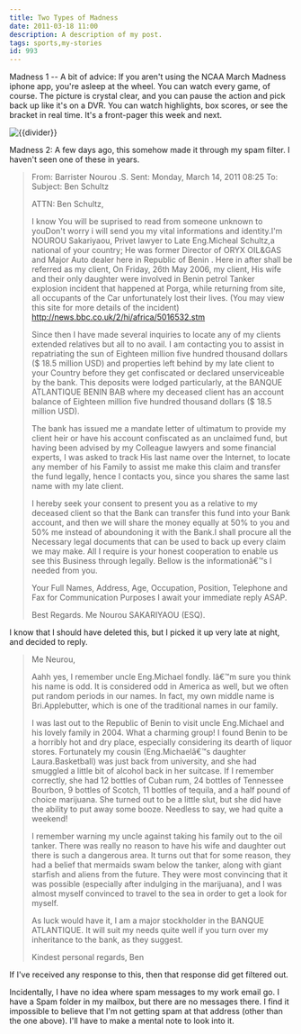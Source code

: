```yaml
---
title: Two Types of Madness
date: 2011-03-18 11:00
description: A description of my post.
tags: sports,my-stories
id: 993
---
```

Madness 1 -- A bit of advice:  If you aren't using the NCAA March Madness iphone app, you're asleep at the wheel.  You can watch every game, of course.  The picture is crystal clear, and you can pause the action and pick back up like it's on a DVR.  You can watch highlights, box scores, or see the bracket in real time.  It's a front-pager this week and next.

<img src="/img/greenline.gif" class="greenline" alt="{{divider}}" />

 Madness 2:  A few days ago, this somehow made it through my spam filter.  I haven't seen one of these in years.

<blockquote>From: Barrister Nourou .S. 
Sent: Monday, March 14, 2011 08:25
To: 
Subject: Ben Schultz

 ATTN: Ben Schultz,

 I know You will be suprised to read from someone unknown to youDon't worry i will send you my vital informations and identity.I'm  NOUROU Sakariyaou, Privet lawyer to Late Eng.Micheal  Schultz,a national of your country; He was former Director of ORYX OIL&GAS and Major Auto dealer here in Republic of Benin . Here in after shall be referred as my client, On Friday, 26th May 2006, my client, His wife and their only daughter were involved in Benin petrol Tanker explosion incident that happened at Porga, while returning from site, all occupants of the Car unfortunately lost their lives. (You may view this site for more details of the incident) http://news.bbc.co.uk/2/hi/africa/5016532.stm

Since then I have made several inquiries to locate any of my clients extended relatives but all to no avail.
I am contacting you to assist in repatriating the sun of Eighteen million five hundred thousand dollars ($ 18.5 million USD) and properties left behind by my late client to your Country before they get confiscated or declared unserviceable by the bank. This deposits were lodged particularly, at the BANQUE ATLANTIQUE BENIN BAB where my deceased client has an account balance of Eighteen million five hundred thousand dollars ($ 18.5 million USD).
                                      
The bank has issued me a mandate letter of ultimatum to provide my client heir or have his account confiscated as an unclaimed fund, but having been advised by my Colleague lawyers and some financial experts, I was asked to track His last name over the Internet, to locate any member of his Family to assist me make this claim and transfer the fund legally, hence I contacts you, since you shares the same last name with my late client.

I hereby seek your consent to present you as a relative to my deceased client so that the Bank can transfer this fund into your Bank account, and then we will share the money equally at 50% to you and 50% me instead of aboundoning it with the Bank.I shall procure all the Necessary legal documents that can be used to back up every claim we may make. All I require is your honest cooperation to enable us see this Business through legally. Bellow is the informationâ€™s I needed from you.

Your Full Names, Address,
Age, Occupation, Position,
Telephone and Fax for Communication Purposes
I await your immediate reply ASAP.
 
    
Best Regards.
Me Nourou SAKARIYAOU (ESQ).</blockquote>

I know that I should have deleted this, but I picked it up very late at night, and decided to reply.

<blockquote>Me Neurou,

Aahh yes, I remember uncle Eng.Michael fondly.  Iâ€™m sure you think his name is odd.  It is considered odd in America as well, but we often put random periods in our names.  In fact, my own middle name is Bri.Applebutter, which is one of the traditional names in our family.

I was last out to the Republic of Benin to visit uncle Eng.Michael and his lovely family in 2004.  What a charming group!  I found Benin to be a horribly hot and dry place, especially considering its dearth of liquor stores.  Fortunately my cousin (Eng.Michaelâ€™s daughter Laura.Basketball) was just back from university, and she had smuggled a little bit of alcohol back in her suitcase.  If I remember correctly, she had 12 bottles of Cuban rum, 24 bottles of Tennessee Bourbon, 9 bottles of Scotch, 11 bottles of tequila, and a half pound of choice marijuana.  She turned out to be a little slut, but she did have the ability to put away some booze.  Needless to say, we had quite a weekend!

I remember warning my uncle against taking his family out to the oil tanker.  There was really no reason to have his wife and daughter out there is such a dangerous area.  It turns out that for some reason, they had a belief that mermaids swam below the tanker, along with giant starfish and aliens from the future.  They were most convincing that it was possible (especially after indulging in the marijuana), and I was almost myself convinced to travel to the sea in order to get a look for myself.

As luck would have it, I am a major stockholder in the BANQUE ATLANTIQUE.  It will suit my needs quite well if you turn over my inheritance to the bank, as they suggest.

Kindest personal regards,
Ben
</blockquote>

If I've received any response to this, then that response did get filtered out.  

Incidentally, I have no idea where spam messages to my work email go.  I have a Spam folder in my mailbox, but there are no messages there.  I find it impossible to believe that I'm not getting spam at that address (other than the one above).  I'll have to make a mental note to look into it.
